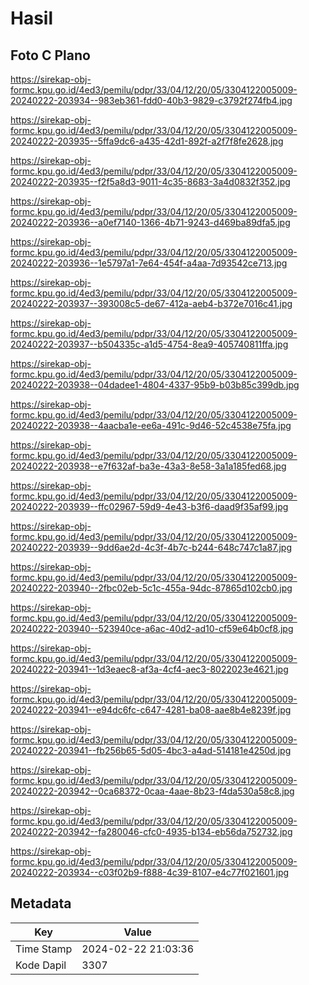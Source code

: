 # Hasil

## Foto C Plano

https://sirekap-obj-formc.kpu.go.id/4ed3/pemilu/pdpr/33/04/12/20/05/3304122005009-20240222-203934--983eb361-fdd0-40b3-9829-c3792f274fb4.jpg

https://sirekap-obj-formc.kpu.go.id/4ed3/pemilu/pdpr/33/04/12/20/05/3304122005009-20240222-203935--5ffa9dc6-a435-42d1-892f-a2f7f8fe2628.jpg

https://sirekap-obj-formc.kpu.go.id/4ed3/pemilu/pdpr/33/04/12/20/05/3304122005009-20240222-203935--f2f5a8d3-9011-4c35-8683-3a4d0832f352.jpg

https://sirekap-obj-formc.kpu.go.id/4ed3/pemilu/pdpr/33/04/12/20/05/3304122005009-20240222-203936--a0ef7140-1366-4b71-9243-d469ba89dfa5.jpg

https://sirekap-obj-formc.kpu.go.id/4ed3/pemilu/pdpr/33/04/12/20/05/3304122005009-20240222-203936--1e5797a1-7e64-454f-a4aa-7d93542ce713.jpg

https://sirekap-obj-formc.kpu.go.id/4ed3/pemilu/pdpr/33/04/12/20/05/3304122005009-20240222-203937--393008c5-de67-412a-aeb4-b372e7016c41.jpg

https://sirekap-obj-formc.kpu.go.id/4ed3/pemilu/pdpr/33/04/12/20/05/3304122005009-20240222-203937--b504335c-a1d5-4754-8ea9-405740811ffa.jpg

https://sirekap-obj-formc.kpu.go.id/4ed3/pemilu/pdpr/33/04/12/20/05/3304122005009-20240222-203938--04dadee1-4804-4337-95b9-b03b85c399db.jpg

https://sirekap-obj-formc.kpu.go.id/4ed3/pemilu/pdpr/33/04/12/20/05/3304122005009-20240222-203938--4aacba1e-ee6a-491c-9d46-52c4538e75fa.jpg

https://sirekap-obj-formc.kpu.go.id/4ed3/pemilu/pdpr/33/04/12/20/05/3304122005009-20240222-203938--e7f632af-ba3e-43a3-8e58-3a1a185fed68.jpg

https://sirekap-obj-formc.kpu.go.id/4ed3/pemilu/pdpr/33/04/12/20/05/3304122005009-20240222-203939--ffc02967-59d9-4e43-b3f6-daad9f35af99.jpg

https://sirekap-obj-formc.kpu.go.id/4ed3/pemilu/pdpr/33/04/12/20/05/3304122005009-20240222-203939--9dd6ae2d-4c3f-4b7c-b244-648c747c1a87.jpg

https://sirekap-obj-formc.kpu.go.id/4ed3/pemilu/pdpr/33/04/12/20/05/3304122005009-20240222-203940--2fbc02eb-5c1c-455a-94dc-87865d102cb0.jpg

https://sirekap-obj-formc.kpu.go.id/4ed3/pemilu/pdpr/33/04/12/20/05/3304122005009-20240222-203940--523940ce-a6ac-40d2-ad10-cf59e64b0cf8.jpg

https://sirekap-obj-formc.kpu.go.id/4ed3/pemilu/pdpr/33/04/12/20/05/3304122005009-20240222-203941--1d3eaec8-af3a-4cf4-aec3-8022023e4621.jpg

https://sirekap-obj-formc.kpu.go.id/4ed3/pemilu/pdpr/33/04/12/20/05/3304122005009-20240222-203941--e94dc6fc-c647-4281-ba08-aae8b4e8239f.jpg

https://sirekap-obj-formc.kpu.go.id/4ed3/pemilu/pdpr/33/04/12/20/05/3304122005009-20240222-203941--fb256b65-5d05-4bc3-a4ad-514181e4250d.jpg

https://sirekap-obj-formc.kpu.go.id/4ed3/pemilu/pdpr/33/04/12/20/05/3304122005009-20240222-203942--0ca68372-0caa-4aae-8b23-f4da530a58c8.jpg

https://sirekap-obj-formc.kpu.go.id/4ed3/pemilu/pdpr/33/04/12/20/05/3304122005009-20240222-203942--fa280046-cfc0-4935-b134-eb56da752732.jpg

https://sirekap-obj-formc.kpu.go.id/4ed3/pemilu/pdpr/33/04/12/20/05/3304122005009-20240222-203934--c03f02b9-f888-4c39-8107-e4c77f021601.jpg


## Metadata

| Key        | Value               |
| ---------- | ------------------- |
| Time Stamp | 2024-02-22 21:03:36 |
| Kode Dapil | 3307                |



